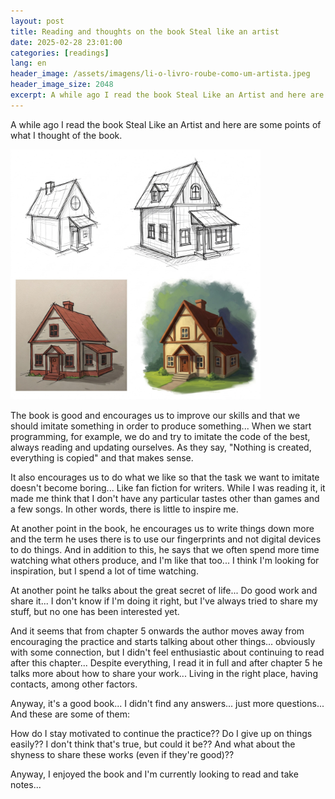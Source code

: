 ```yaml
---
layout: post
title: Reading and thoughts on the book Steal like an artist
date: 2025-02-28 23:01:00
categories: [readings]
lang: en
header_image: /assets/imagens/li-o-livro-roube-como-um-artista.jpeg
header_image_size: 2048
excerpt: A while ago I read the book Steal Like an Artist and here are some points of what I thought of th...
---
```


A while ago I read the book Steal Like an Artist and here are some points of what I thought of the book.

<img alt="Stealing like an artist" src="/assets/imagens/li-o-livro-roube-como-um-artista.jpeg" width="400" height="400">

The book is good and encourages us to improve our skills and that we should imitate something in order to produce something... When we start programming, for example, we do and try to imitate the code of the best, always reading and updating ourselves. As they say, "Nothing is created, everything is copied" and that makes sense.

It also encourages us to do what we like so that the task we want to imitate doesn't become boring... Like fan fiction for writers. While I was reading it, it made me think that I don't have any particular tastes other than games and a few songs. In other words, there is little to inspire me.

At another point in the book, he encourages us to write things down more and the term he uses there is to use our fingerprints and not digital devices to do things. And in addition to this, he says that we often spend more time watching what others produce, and I'm like that too... I think I'm looking for inspiration, but I spend a lot of time watching.

At another point he talks about the great secret of life... Do good work and share it... I don't know if I'm doing it right, but I've always tried to share my stuff, but no one has been interested yet.

And it seems that from chapter 5 onwards the author moves away from encouraging the practice and starts talking about other things... obviously with some connection, but I didn't feel enthusiastic about continuing to read after this chapter... Despite everything, I read it in full and after chapter 5 he talks more about how to share your work... Living in the right place, having contacts, among other factors.

Anyway, it's a good book... I didn't find any answers... just more questions... And these are some of them:

How do I stay motivated to continue the practice??
Do I give up on things easily?? I don't think that's true, but could it be??
And what about the shyness to share these works (even if they're good)??

Anyway, I enjoyed the book and I'm currently looking to read and take notes...